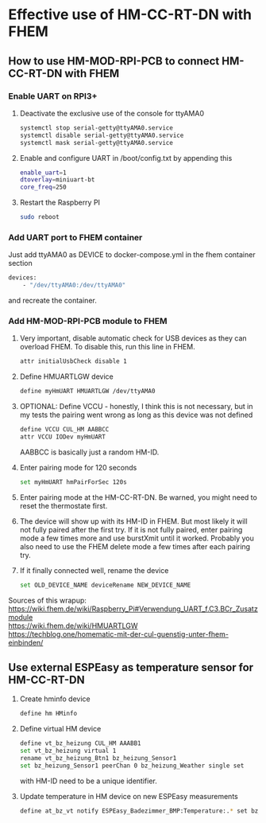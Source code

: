 # Effective use of HM-CC-RT-DN with FHEM

## How to use HM-MOD-RPI-PCB to connect HM-CC-RT-DN with FHEM

### Enable UART on RPI3+

1. Deactivate the exclusive use of the console for ttyAMA0

    ```bash
    systemctl stop serial-getty@ttyAMA0.service
    systemctl disable serial-getty@ttyAMA0.service
    systemctl mask serial-getty@ttyAMA0.service
    ```

2. Enable and configure UART in /boot/config.txt by appending this

    ```bash
    enable_uart=1
    dtoverlay=miniuart-bt
    core_freq=250
    ```

3. Restart the Raspberry PI

    ```bash
    sudo reboot
    ```

### Add UART port to FHEM container

Just add ttyAMA0 as DEVICE to docker-compose.yml in the fhem container section

```bash
devices:
    - "/dev/ttyAMA0:/dev/ttyAMA0"
```

and recreate the container.

### Add HM-MOD-RPI-PCB module to FHEM

1. Very important, disable automatic check for USB devices as they can overload FHEM. To disable this, run this line in FHEM.

    ```bash
    attr initialUsbCheck disable 1
    ```

2. Define HMUARTLGW device

    ```bash
    define myHmUART HMUARTLGW /dev/ttyAMA0
    ```

3. OPTIONAL: Define VCCU - honestly, I think this is not necessary, but in my tests the pairing went wrong as long as
   this device was not defined

    ```bash
    define VCCU CUL_HM AABBCC
    attr VCCU IODev myHmUART
    ```

    AABBCC is basically just a random HM-ID.

4. Enter pairing mode for 120 seconds

    ```bash
    set myHmUART hmPairForSec 120s
    ```

5. Enter pairing mode at the HM-CC-RT-DN. Be warned, you might need to reset the thermostate first.
6. The device will show up with its HM-ID in FHEM. But most likely it will not fully paired after the first try. If it
   is not fully paired, enter pairing mode a few times more and use burstXmit until it worked. Probably you also need to
   use the FHEM delete mode a few times after each pairing try.

7. If it finally connected well, rename the device

    ```bash
    set OLD_DEVICE_NAME deviceRename NEW_DEVICE_NAME
    ```

Sources of this wrapup:
<https://wiki.fhem.de/wiki/Raspberry_Pi#Verwendung_UART_f.C3.BCr_Zusatzmodule>  
<https://wiki.fhem.de/wiki/HMUARTLGW>  
<https://techblog.one/homematic-mit-der-cul-guenstig-unter-fhem-einbinden/>  

## Use external ESPEasy as temperature sensor for HM-CC-RT-DN

1. Create hminfo device

    ```bash
    define hm HMinfo
    ```

2. Define virtual HM device

    ```bash
    define vt_bz_heizung CUL_HM AAABB1
    set vt_bz_heizung virtual 1
    rename vt_bz_heizung_Btn1 bz_heizung_Sensor1
    set bz_heizung_Sensor1 peerChan 0 bz_heizung_Weather single set
    ```

    with HM-ID need to be a unique identifier.

3. Update temperature in HM device on new ESPEasy measurements

    ```bash
    define at_bz_vt notify ESPEasy_Badezimmer_BMP:Temperature:.* set bz_heizung_Sensor1 virtTemp $EVTPART1
    ```
